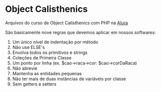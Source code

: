 # Object Calisthenics

Arquivos do curso de Object Calisthenics com PHP na [Alura](https://alura.com.br)

São basicamente nove regras que devemos aplicar em nossos softwares:

1. Um único nível de indentação por método
2. Não use ELSE's
3. Envolva todos os primitivos e strings
4. Coleções de Primeira Classe
5. Um ponto por linha (ex. $cao->raca->cor: $cao->corDaRaca)
6. Não abrevie
7. Mantenha as entidades pequenas
8. Não ter mais de duas instâncias de variáveis por classe
9. Sem getters e setters
